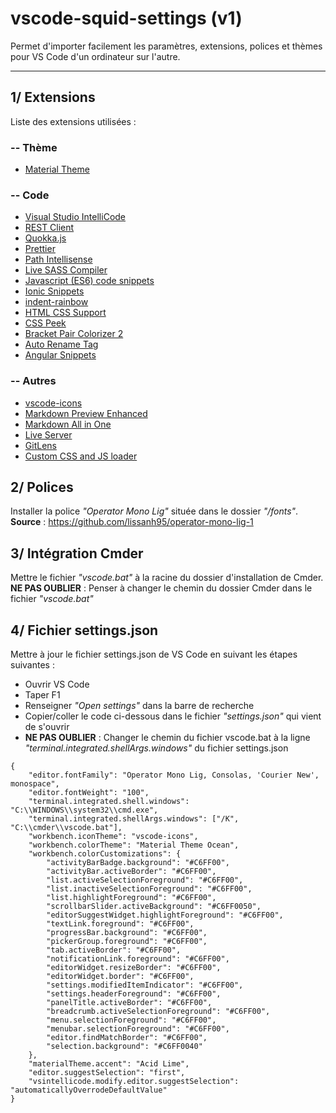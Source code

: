 # vscode-squid-settings (v1)
Permet d'importer facilement les paramètres, extensions, polices et thèmes pour VS Code d'un ordinateur sur l'autre.

***
## 1/ Extensions
Liste des extensions utilisées :
### -- Thème
* [Material Theme](https://marketplace.visualstudio.com/items?itemName=Equinusocio.vsc-material-theme)
### -- Code
* [Visual Studio IntelliCode](https://marketplace.visualstudio.com/items?itemName=VisualStudioExptTeam.vscodeintellicode)
* [REST Client](https://marketplace.visualstudio.com/items?itemName=humao.rest-client)
* [Quokka.js](https://marketplace.visualstudio.com/items?itemName=WallabyJs.quokka-vscode)
* [Prettier](https://marketplace.visualstudio.com/items?itemName=esbenp.prettier-vscode)
* [Path Intellisense](https://marketplace.visualstudio.com/items?itemName=christian-kohler.path-intellisense)
* [Live SASS Compiler](https://marketplace.visualstudio.com/items?itemName=ritwickdey.live-sass)
* [Javascript (ES6) code snippets](https://marketplace.visualstudio.com/items?itemName=xabikos.JavaScriptSnippets)
* [Ionic Snippets](https://marketplace.visualstudio.com/items?itemName=fivethree.vscode-ionic-snippets)
* [indent-rainbow](https://marketplace.visualstudio.com/items?itemName=oderwat.indent-rainbow)
* [HTML CSS Support](https://marketplace.visualstudio.com/items?itemName=ecmel.vscode-html-css)
* [CSS Peek](https://marketplace.visualstudio.com/items?itemName=pranaygp.vscode-css-peek)
* [Bracket Pair Colorizer 2](https://marketplace.visualstudio.com/items?itemName=CoenraadS.bracket-pair-colorizer-2)
* [Auto Rename Tag](https://marketplace.visualstudio.com/items?itemName=formulahendry.auto-rename-tag)
* [Angular Snippets](https://marketplace.visualstudio.com/items?itemName=johnpapa.Angular2)
### -- Autres
* [vscode-icons](https://marketplace.visualstudio.com/items?itemName=vscode-icons-team.vscode-icons)
* [Markdown Preview Enhanced](https://marketplace.visualstudio.com/items?itemName=shd101wyy.markdown-preview-enhanced)
* [Markdown All in One](https://marketplace.visualstudio.com/items?itemName=yzhang.markdown-all-in-one)
* [Live Server](https://marketplace.visualstudio.com/items?itemName=ritwickdey.LiveServer)
* [GitLens](https://marketplace.visualstudio.com/items?itemName=eamodio.gitlens)
* [Custom CSS and JS loader](https://marketplace.visualstudio.com/items?itemName=be5invis.vscode-custom-css)

## 2/ Polices
Installer la police *"Operator Mono Lig"* située dans le dossier *"/fonts"*.  
**Source** : https://github.com/lissanh95/operator-mono-lig-1

## 3/ Intégration Cmder
Mettre le fichier *"vscode.bat"* à la racine du dossier d'installation de Cmder.  
**NE PAS OUBLIER** : Penser à changer le chemin du dossier Cmder dans le fichier *"vscode.bat"*

## 4/ Fichier settings.json
Mettre à jour le fichier settings.json de VS Code en suivant les étapes suivantes :  
* Ouvrir VS Code
* Taper F1
* Renseigner *"Open settings"* dans la barre de recherche
* Copier/coller le code ci-dessous dans le fichier *"settings.json"* qui vient de s'ouvrir
* **NE PAS OUBLIER** : Changer le chemin du fichier vscode.bat à la ligne *"terminal.integrated.shellArgs.windows"* du fichier settings.json
```
{
    "editor.fontFamily": "Operator Mono Lig, Consolas, 'Courier New', monospace",
    "editor.fontWeight": "100",
    "terminal.integrated.shell.windows": "C:\\WINDOWS\\system32\\cmd.exe",
    "terminal.integrated.shellArgs.windows": ["/K", "C:\\cmder\\vscode.bat"],
    "workbench.iconTheme": "vscode-icons",
    "workbench.colorTheme": "Material Theme Ocean",
    "workbench.colorCustomizations": {
        "activityBarBadge.background": "#C6FF00",
        "activityBar.activeBorder": "#C6FF00",
        "list.activeSelectionForeground": "#C6FF00",
        "list.inactiveSelectionForeground": "#C6FF00",
        "list.highlightForeground": "#C6FF00",
        "scrollbarSlider.activeBackground": "#C6FF0050",
        "editorSuggestWidget.highlightForeground": "#C6FF00",
        "textLink.foreground": "#C6FF00",
        "progressBar.background": "#C6FF00",
        "pickerGroup.foreground": "#C6FF00",
        "tab.activeBorder": "#C6FF00",
        "notificationLink.foreground": "#C6FF00",
        "editorWidget.resizeBorder": "#C6FF00",
        "editorWidget.border": "#C6FF00",
        "settings.modifiedItemIndicator": "#C6FF00",
        "settings.headerForeground": "#C6FF00",
        "panelTitle.activeBorder": "#C6FF00",
        "breadcrumb.activeSelectionForeground": "#C6FF00",
        "menu.selectionForeground": "#C6FF00",
        "menubar.selectionForeground": "#C6FF00",
        "editor.findMatchBorder": "#C6FF00",
        "selection.background": "#C6FF0040"
    },
    "materialTheme.accent": "Acid Lime",
    "editor.suggestSelection": "first",
    "vsintellicode.modify.editor.suggestSelection": "automaticallyOverrodeDefaultValue"
}
```
